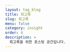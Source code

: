 ```yaml
---
layout: tag_blog
title: 회고록
slug: 회고록
menu: false
category: insight
order: 4
description: >
  회고록을 위한 포스팅 공간입니다.
---
```

